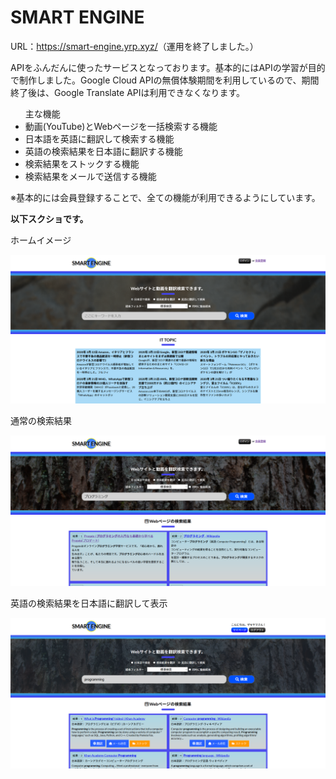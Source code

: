 # SMART ENGINE
URL：<a href="https://smart-engine.yrp.xyz/" target="_blank">https://smart-engine.yrp.xyz/</a>（運用を終了しました。）
<p>APIをふんだんに使ったサービスとなっております。基本的にはAPIの学習が目的で制作しました。Google Cloud APIの無償体験期間を利用しているので、期間終了後は、Google Translate APIは利用できなくなります。</p>

<ul>主な機能
<li>動画(YouTube)とWebページを一括検索する機能</li>
<li>日本語を英語に翻訳して検索する機能</li>
<li>英語の検索結果を日本語に翻訳する機能</li>
<li>検索結果をストックする機能</li>
<li>検索結果をメールで送信する機能</li>
</ul>

<p>※基本的には会員登録することで、全ての機能が利用できるようにしています。</p>

<strong>以下スクショです。</strong>
<p>ホームイメージ</p>
<img src="./img/top-ui.png" alt="ホームイメージ" />
<p>通常の検索結果</p>
<img src="./img/search-ui.png" alt="通常の検索結果" />
<p>英語の検索結果を日本語に翻訳して表示</p>
<img src="./img/en-search-ui.png" alt="日本語に翻訳して表示" />
